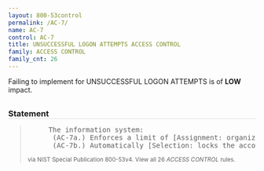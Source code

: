 ```yaml
---
layout: 800-53control
permalink: /AC-7/
name: AC-7
control: AC-7
title: UNSUCCESSFUL LOGON ATTEMPTS ACCESS CONTROL
family: ACCESS CONTROL
family_cnt: 26
---
```

<p class="text-info">Failing to implement for UNSUCCESSFUL LOGON ATTEMPTS is of <b>LOW</b> impact.</p>

<h3 style="border-bottom:1px solid #ddd;margin:30px 0 8px 0;">Statement</h3>
<blockquote>
<pre>     The information system: 
      (AC-7a.) Enforces a limit of [Assignment: organization-defined number] consecutive invalid logon attempts by a user during a [Assignment: organization-defined time period]; and 
      (AC-7b.) Automatically [Selection: locks the account/node for an [Assignment: organization-defined time period]; locks the account/node until released by an administrator; delays next logon prompt according to [Assignment: organization-defined delay algorithm]] when the maximum number of unsuccessful attempts is exceeded. 
</pre>
<p><small>via NIST Special Publication 800-53v4. View all 26 <i>ACCESS CONTROL</i> rules. <a href="/cce/ssg/group/$Group_id"><span class="glyphicon glyphicon-link"></span></a> </small></p>
</blockquote>

